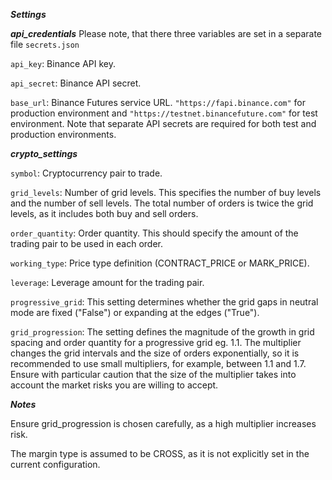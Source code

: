 ***Settings***

***api_credentials***
Please note, that there three variables are set in a separate file ```secrets.json```

```api_key```: Binance API key.

```api_secret```: Binance API secret.

```base_url```: Binance Futures service URL. ```"https://fapi.binance.com"``` for production environment and ```"https://testnet.binancefuture.com"``` for test environment. Note that separate API secrets are required for both test and production environments.


***crypto_settings***

```symbol```: Cryptocurrency pair to trade.

```grid_levels```: Number of grid levels. This specifies the number of buy levels and the number of sell levels. The total number of orders is twice the grid levels, as it includes both buy and sell orders.

```order_quantity```: Order quantity. This should specify the amount of the trading pair to be used in each order.

```working_type```: Price type definition (CONTRACT_PRICE or MARK_PRICE).

```leverage```: Leverage amount for the trading pair.

```progressive_grid```: This setting determines whether the grid gaps in neutral mode are fixed ("False") or expanding at the edges ("True").

```grid_progression```: The setting defines the magnitude of the growth in grid spacing and order quantity for a progressive grid eg. 1.1. The multiplier changes the grid intervals and the size of orders exponentially, so it is recommended to use small multipliers, for example, between 1.1 and 1.7. Ensure with particular caution that the size of the multiplier takes into account the market risks you are willing to accept.

***Notes***

Ensure grid_progression is chosen carefully, as a high multiplier increases risk.

The margin type is assumed to be CROSS, as it is not explicitly set in the current configuration.



